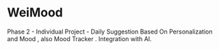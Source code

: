 # WeiMood
Phase 2 - Individual Project - Daily Suggestion Based On Personalization and Mood , also Mood Tracker . Integration with AI.
